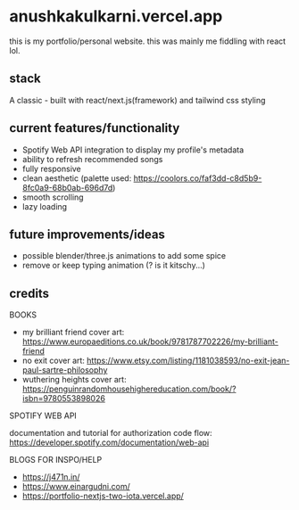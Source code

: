 # anushkakulkarni.vercel.app #
this is my portfolio/personal website. this was mainly me fiddling with react lol.

## stack ##
A classic - built with react/next.js(framework) and tailwind css styling

## current features/functionality ##
- Spotify Web API integration to display my profile's metadata
- ability to refresh recommended songs
- fully responsive 
- clean aesthetic (palette used: https://coolors.co/faf3dd-c8d5b9-8fc0a9-68b0ab-696d7d)
- smooth scrolling
- lazy loading

## future improvements/ideas ##
- possible blender/three.js animations to add some spice
- remove or keep typing animation (? is it kitschy...)

## credits ##

BOOKS 

- my brilliant friend cover art: https://www.europaeditions.co.uk/book/9781787702226/my-brilliant-friend
- no exit cover art: https://www.etsy.com/listing/1181038593/no-exit-jean-paul-sartre-philosophy
- wuthering heights cover art: https://penguinrandomhousehighereducation.com/book/?isbn=9780553898026

SPOTIFY WEB API 

documentation and tutorial for authorization code flow: https://developer.spotify.com/documentation/web-api

BLOGS FOR INSPO/HELP

- https://j471n.in/
- https://www.einargudni.com/
- https://portfolio-nextjs-two-iota.vercel.app/

